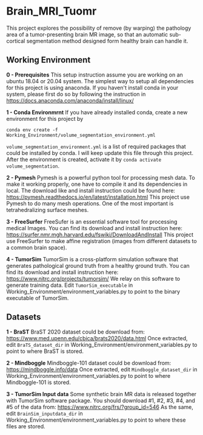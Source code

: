 # Brain_MRI_Tuomr
This project explores the possibility of remove (by warping) the pathology area of a tumor-presenting brain MR image, so that an automatic sub-cortical segmentation method designed form healthy brain can handle it.

## Working Environment
**0 - Prerequisites**
This setup instruction assume you are working on an ubuntu 18.04 or 20.04 system. 
The simplest way to setup all dependencies for this project is using anaconda. If you haven't install conda in your system, please first do so by following the instruction in https://docs.anaconda.com/anaconda/install/linux/

**1 - Conda Environmrnt**
If you have already installed conda, create a new environment for this project by
```
conda env create -f Working_Environment/volume_segmentation_environment.yml
```
`volume_segmentation_environment.yml` is a list of required packages that could be installed by conda. I will keep update this file through this project.
After the environment is created, activate it by `conda activate volume_segmentation`.

**2 - Pymesh**
Pymesh is a powerful python tool for processing mesh data. To make it working properly, one have to compile it and its dependencies in local. The download like and install instruction could be found here:
https://pymesh.readthedocs.io/en/latest/installation.html
This project use Pymesh to do many mesh operations. One of the most important is tetrahedralizing surface meshes. 

**3 - FreeSurfer**
FreeSufer is an essential software tool for processing medical Images. You can find its download and install instruction here:
https://surfer.nmr.mgh.harvard.edu/fswiki/DownloadAndInstall
This project use FreeSurfer to make affine registration (images from different datasets to a common brain space).

**4 - TumorSim**
TumorSim is a cross-platform simulation software that generates pathological ground truth from a healthy ground truth. You can find its download and install instruction here:
https://www.nitrc.org/projects/tumorsim/
We relay on this software to generate training data.
Edit ```TumorSim_executable``` in Working_Environment/environment_variables.py to point to the binary executable of TumorSim.

## Datasets
**1 - BraST**
BraST 2020 dataset could be download from:
https://www.med.upenn.edu/cbica/brats2020/data.html
Once extracted, edit ```BraTS_dataset_dir``` in Working_Environment/environment_variables.py to point to where BraST is stored.

**2 - Mindboggle**
Mindboggle-101 dataset could be download from:
https://mindboggle.info/data
Once extracted, edit ```Mindboggle_dataset_dir``` in Working_Environment/environment_variables.py to point to where Mindboggle-101 is stored.

**3 - TumorSim Input data**
Some synthetic brain MR data is released together with TumorSim software package. You should download #1, #2, #3, #4, and #5 of the data from:
https://www.nitrc.org/frs/?group_id=546
As the same, edit ```BrainSim_inputdata_dir``` in Working_Environment/environment_variables.py to point to where these files are stored.
